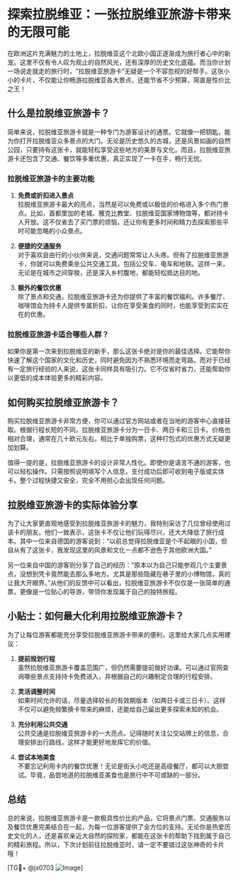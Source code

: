 # 探索拉脱维亚：一张拉脱维亚旅游卡带来的无限可能

在欧洲这片充满魅力的土地上，拉脱维亚这个北欧小国正逐渐成为旅行者心中的新宠。这里不仅有令人叹为观止的自然风光，还有深厚的历史文化底蕴。而当你计划一场说走就走的旅行时，“拉脱维亚旅游卡”无疑是一个不容忽视的好帮手。这张小小的卡片，不仅能让你畅游拉脱维亚各大景点，还能节省不少预算，简直是性价比之王！

## 什么是拉脱维亚旅游卡？

简单来说，拉脱维亚旅游卡就是一种专门为游客设计的通票。它就像一把钥匙，能为你打开拉脱维亚众多景点的大门。无论是历史悠久的古城，还是风景如画的自然公园，只要持有这张卡，就能轻松享受这些地方的美景与文化。而且，拉脱维亚旅游卡还包含了交通、餐饮等多重优惠，真正实现了一卡在手，畅行无忧。

### 拉脱维亚旅游卡的主要功能

1. **免费或折扣进入景点**  
   拉脱维亚旅游卡最大的亮点，当然是可以免费或以极低的价格进入多个热门景点。比如，首都里加的老城、雅克比教堂、拉脱维亚国家博物馆等，都对持卡人开放。这不仅省去了买门票的烦恼，还让你有更多时间和精力去探索那些平时可能忽略的小众景点。

2. **便捷的交通服务**  
   对于喜欢自由行的小伙伴来说，交通问题常常让人头疼。但有了拉脱维亚旅游卡，你就可以免费乘坐公共交通工具，包括公交车、电车和地铁。这样一来，无论是在城市之间穿梭，还是深入乡村腹地，都能轻松抵达目的地。

3. **额外的餐饮优惠**  
   除了景点和交通，拉脱维亚旅游卡还为你提供了丰富的餐饮福利。许多餐厅、咖啡馆会为持卡人提供专属折扣，让你在享受美食的同时，也能享受到实实在在的优惠。

### 拉脱维亚旅游卡适合哪些人群？

如果你是第一次来到拉脱维亚的新手，那么这张卡绝对是你的最佳选择。它能帮你快速了解这个国家的文化和历史，同时避免因为不熟悉环境而走弯路。而对于已经有一定旅行经验的人来说，这张卡同样具有吸引力。它不仅省时省力，还能帮助你以更低的成本体验更多的精彩内容。

## 如何购买拉脱维亚旅游卡？

购买拉脱维亚旅游卡非常方便，你可以通过官方网站或者在当地的游客中心直接获取。根据行程长短的不同，拉脱维亚旅游卡分为一日卡、两日卡和三日卡。价格也相对合理，通常在几十欧元左右。相比于单独购票，这种打包式的优惠方式无疑更加划算。

值得一提的是，拉脱维亚旅游卡的设计非常人性化。即使你是语言不通的游客，也可以轻松操作。只需按照说明填写个人信息，支付成功后即可收到电子版或实体卡。整个过程快捷又安全，完全不用担心会出现任何问题。

## 拉脱维亚旅游卡的实际体验分享

为了让大家更直观地感受到拉脱维亚旅游卡的魅力，我特别采访了几位曾经使用过该卡的朋友。他们一致表示，这张卡不仅让他们玩得尽兴，还大大降低了旅行成本。其中一位来自德国的游客说到：“以前总觉得拉脱维亚是个不起眼的小国，但自从有了这张卡，我发现这里的风景和文化一点都不逊色于其他欧洲大国。”

另一位来自中国的游客则分享了自己的经历：“原本以为自己只能参观几个主要景点，没想到凭卡竟然能去那么多地方。尤其是那些隐藏在巷子里的小博物馆，真的让我大开眼界。”从他们的反馈中可以看出，拉脱维亚旅游卡不仅仅是一张简单的通票，更像是一位贴心的导游，带领你发现属于自己的独特旅程。

## 小贴士：如何最大化利用拉脱维亚旅游卡？

为了让每位游客都能充分享受拉脱维亚旅游卡带来的便利，这里给大家几点实用建议：

1. **提前规划行程**  
   虽然拉脱维亚旅游卡覆盖范围广，但仍然需要提前做好功课。可以通过官网查询哪些景点支持持卡免费进入，并根据自己的兴趣制定合理的行程安排。

2. **灵活调整时间**  
   如果时间允许的话，尽量选择较长的有效期版本（如两日卡或三日卡）。这样不仅可以避免频繁换卡带来的麻烦，还能给自己留出更多探索未知的机会。

3. **充分利用公共交通**  
   公共交通是拉脱维亚旅游卡的一大亮点。记得随时关注公交站牌上的信息，合理安排出行路线，这样才能更好地发挥它的价值。

4. **尝试本地美食**  
   不要忘记利用卡内的餐饮优惠！无论是街头小吃还是高级餐厅，都可以大胆尝试。毕竟，品尝地道的拉脱维亚美食也是旅行中不可或缺的一部分。

## 总结

总的来说，拉脱维亚旅游卡是一款极具性价比的产品，它将景点门票、交通服务以及餐饮优惠完美结合在一起，为每一位游客提供了全方位的支持。无论你是热爱历史文化的人，还是喜欢亲近大自然的探险家，都能在这张卡的帮助下找到属于自己的精彩旅程。所以，下次计划前往拉脱维亚时，请一定不要错过这张神奇的卡片哦！

[TG💪+ @jx0703 ![Image](https://github.com/user-attachments/assets/dbca1d08-cadb-493c-b0ec-ad6f7a83f270)]